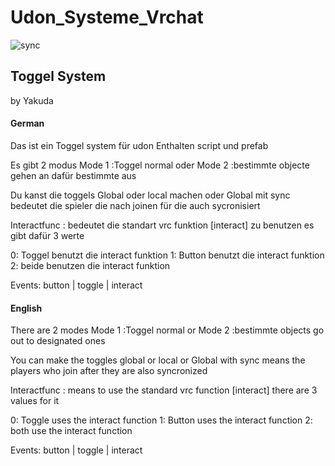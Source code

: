 # Udon_Systeme_Vrchat
![sync](https://user-images.githubusercontent.com/26185194/191958162-6766f4af-02c3-4624-9aab-25dee2e1ac40.PNG)
<H2>Toggel System</H2>
by Yakuda
<H4>German</H4>

Das ist ein Toggel system für udon Enthalten script und prefab

Es gibt 2 modus 
Mode 1 :Toggel normal oder 
Mode 2 :bestimmte objecte gehen an dafür bestimmte aus 

Du kanst die toggels Global oder local machen 
oder Global mit sync bedeutet die spieler die nach joinen für die auch sycronisiert

Interactfunc : bedeutet die standart vrc funktion [interact] zu benutzen es gibt dafür 3 werte

0: Toggel benutzt die interact funktion
1: Button benutzt die interact funktion
2: beide benutzen die interact funktion

Events: button | toggle | interact

<H4>English</H4>

There are 2 modes
Mode 1 :Toggel normal or
Mode 2 :bestimmte objects go out to designated ones

You can make the toggles global or local
or Global with sync means the players who join after they are also syncronized

Interactfunc : means to use the standard vrc function [interact] there are 3 values ​​for it

0: Toggle uses the interact function
1: Button uses the interact function
2: both use the interact function

Events: button | toggle | interact
